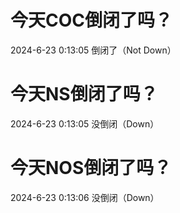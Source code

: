 # 今天COC倒闭了吗？

2024-6-23 0:13:05 倒闭了（Not Down）

# 今天NS倒闭了吗？

2024-6-23 0:13:05 没倒闭（Down）

# 今天NOS倒闭了吗？

2024-6-23 0:13:06 没倒闭（Down）

